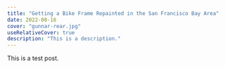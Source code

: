 ```yaml
---
title: "Getting a Bike Frame Repainted in the San Francisco Bay Area"
date: 2022-08-16
cover: "gunnar-rear.jpg"
useRelativeCover: true
description: "This is a description."
---
```


This is a test post.

